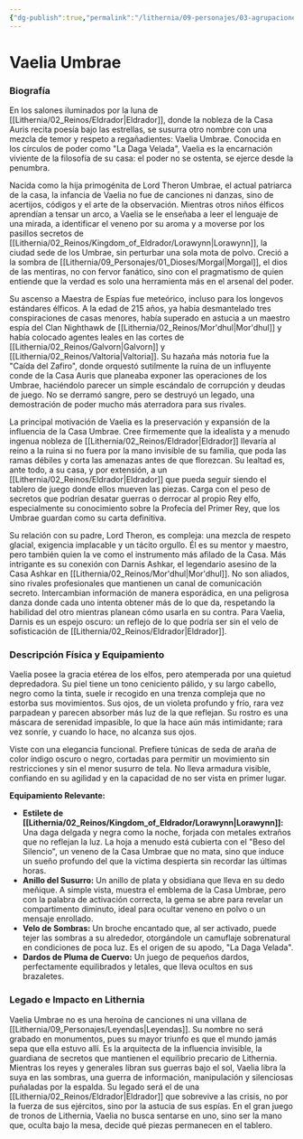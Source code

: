 ```yaml
---
{"dg-publish":true,"permalink":"/lithernia/09-personajes/03-agrupaciones/casa-umbrae/vaelia-umbrae/","tags":["lithernia","personajes","Eldrador","espionaje","Casa Umbrae"]}
---
```


# Vaelia Umbrae

### Biografía

En los salones iluminados por la luna de [[Lithernia/02_Reinos/Eldrador\|Eldrador]], donde la nobleza de la Casa Auris recita poesía bajo las estrellas, se susurra otro nombre con una mezcla de temor y respeto a regañadientes: Vaelia Umbrae. Conocida en los círculos de poder como "La Daga Velada", Vaelia es la encarnación viviente de la filosofía de su casa: el poder no se ostenta, se ejerce desde la penumbra.

Nacida como la hija primogénita de Lord Theron Umbrae, el actual patriarca de la casa, la infancia de Vaelia no fue de canciones ni danzas, sino de acertijos, códigos y el arte de la observación. Mientras otros niños élficos aprendían a tensar un arco, a Vaelia se le enseñaba a leer el lenguaje de una mirada, a identificar el veneno por su aroma y a moverse por los pasillos secretos de [[Lithernia/02_Reinos/Kingdom_of_Eldrador/Lorawynn\|Lorawynn]], la ciudad sede de los Umbrae, sin perturbar una sola mota de polvo. Creció a la sombra de [[Lithernia/09_Personajes/01_Dioses/Morgal\|Morgal]], el dios de las mentiras, no con fervor fanático, sino con el pragmatismo de quien entiende que la verdad es solo una herramienta más en el arsenal del poder.

Su ascenso a Maestra de Espías fue meteórico, incluso para los longevos estándares élficos. A la edad de 215 años, ya había desmantelado tres conspiraciones de casas menores, había superado en astucia a un maestro espía del Clan Nighthawk de [[Lithernia/02_Reinos/Mor'dhul\|Mor'dhul]] y había colocado agentes leales en las cortes de [[Lithernia/02_Reinos/Galvorn\|Galvorn]] y [[Lithernia/02_Reinos/Valtoria\|Valtoria]]. Su hazaña más notoria fue la "Caída del Zafiro", donde orquestó sutilmente la ruina de un influyente conde de la Casa Auris que planeaba exponer las operaciones de los Umbrae, haciéndolo parecer un simple escándalo de corrupción y deudas de juego. No se derramó sangre, pero se destruyó un legado, una demostración de poder mucho más aterradora para sus rivales.

La principal motivación de Vaelia es la preservación y expansión de la influencia de la Casa Umbrae. Cree firmemente que la idealista y a menudo ingenua nobleza de [[Lithernia/02_Reinos/Eldrador\|Eldrador]] llevaría al reino a la ruina si no fuera por la mano invisible de su familia, que poda las ramas débiles y corta las amenazas antes de que florezcan. Su lealtad es, ante todo, a su casa, y por extensión, a un [[Lithernia/02_Reinos/Eldrador\|Eldrador]] que pueda seguir siendo el tablero de juego donde ellos mueven las piezas. Carga con el peso de secretos que podrían desatar guerras o derrocar al propio Rey elfo, especialmente su conocimiento sobre la Profecía del Primer Rey, que los Umbrae guardan como su carta definitiva.

Su relación con su padre, Lord Theron, es compleja: una mezcla de respeto glacial, exigencia implacable y un tácito orgullo. Él es su mentor y maestro, pero también quien la ve como el instrumento más afilado de la Casa. Más intrigante es su conexión con Darnis Ashkar, el legendario asesino de la Casa Ashkar en [[Lithernia/02_Reinos/Mor'dhul\|Mor'dhul]]. No son aliados, sino rivales profesionales que mantienen un canal de comunicación secreto. Intercambian información de manera esporádica, en una peligrosa danza donde cada uno intenta obtener más de lo que da, respetando la habilidad del otro mientras planean cómo usarla en su contra. Para Vaelia, Darnis es un espejo oscuro: un reflejo de lo que podría ser sin el velo de sofisticación de [[Lithernia/02_Reinos/Eldrador\|Eldrador]].

### Descripción Física y Equipamiento

Vaelia posee la gracia etérea de los elfos, pero atemperada por una quietud depredadora. Su piel tiene un tono ceniciento pálido, y su largo cabello, negro como la tinta, suele ir recogido en una trenza compleja que no estorba sus movimientos. Sus ojos, de un violeta profundo y frío, rara vez parpadean y parecen absorber más luz de la que reflejan. Su rostro es una máscara de serenidad impasible, lo que la hace aún más intimidante; rara vez sonríe, y cuando lo hace, no alcanza sus ojos.

Viste con una elegancia funcional. Prefiere túnicas de seda de araña de color índigo oscuro o negro, cortadas para permitir un movimiento sin restricciones y sin el menor susurro de tela. No lleva armadura visible, confiando en su agilidad y en la capacidad de no ser vista en primer lugar.

**Equipamiento Relevante:**
*   **Estilete de [[Lithernia/02_Reinos/Kingdom_of_Eldrador/Lorawynn\|Lorawynn]]:** Una daga delgada y negra como la noche, forjada con metales extraños que no reflejan la luz. La hoja a menudo está cubierta con el "Beso del Silencio", un veneno de la Casa Umbrae que no mata, sino que induce un sueño profundo del que la víctima despierta sin recordar las últimas horas.
*   **Anillo del Susurro:** Un anillo de plata y obsidiana que lleva en su dedo meñique. A simple vista, muestra el emblema de la Casa Umbrae, pero con la palabra de activación correcta, la gema se abre para revelar un compartimento diminuto, ideal para ocultar veneno en polvo o un mensaje enrollado.
*   **Velo de Sombras:** Un broche encantado que, al ser activado, puede tejer las sombras a su alrededor, otorgándole un camuflaje sobrenatural en condiciones de poca luz. Es el origen de su apodo, "La Daga Velada".
*   **Dardos de Pluma de Cuervo:** Un juego de pequeños dardos, perfectamente equilibrados y letales, que lleva ocultos en sus brazaletes.

### Legado e Impacto en Lithernia

Vaelia Umbrae no es una heroína de canciones ni una villana de [[Lithernia/09_Personajes/Leyendas\|Leyendas]]. Su nombre no será grabado en monumentos, pues su mayor triunfo es que el mundo jamás sepa que ella estuvo allí. Es la arquitecta de la influencia invisible, la guardiana de secretos que mantienen el equilibrio precario de Lithernia. Mientras los reyes y generales libran sus guerras bajo el sol, Vaelia libra la suya en las sombras, una guerra de información, manipulación y silenciosas puñaladas por la espalda. Su legado será el de una [[Lithernia/02_Reinos/Eldrador\|Eldrador]] que sobrevive a las crisis, no por la fuerza de sus ejércitos, sino por la astucia de sus espías. En el gran juego de tronos de Lithernia, Vaelia no busca sentarse en uno, sino ser la mano que, oculta bajo la mesa, decide qué piezas permanecen en el tablero.
